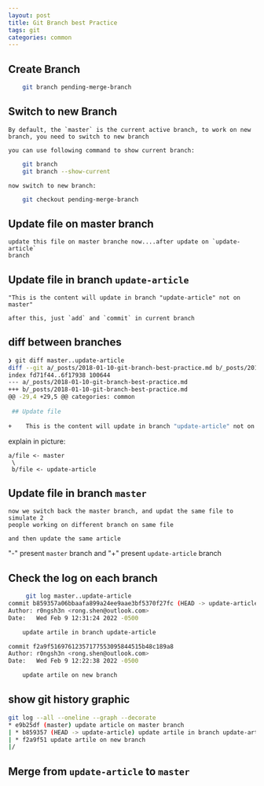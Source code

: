 ```yaml
---
layout: post
title: Git Branch best Practice
tags: git
categories: common
---
```


## Create Branch

~~~bash
    git branch pending-merge-branch
~~~

## Switch to new Branch

    By default, the `master` is the current active branch, to work on new branch, you need to switch to new branch

    you can use following command to show current branch:
~~~bash
    git branch
    git branch --show-current
~~~

    now switch to new branch:

~~~bash
    git checkout pending-merge-branch 
~~~

## Update file on master branch

    update this file on master branche now....after update on `update-article`
    branch
## Update file in branch `update-article`

    "This is the content will update in branch "update-article" not on master"

    after this, just `add` and `commit` in current branch


## diff between branches

~~~bash
❯ git diff master..update-article
diff --git a/_posts/2018-01-10-git-branch-best-practice.md b/_posts/2018-01-10-git-branch-best-practice.md
index fd71f44..6f17938 100644
--- a/_posts/2018-01-10-git-branch-best-practice.md
+++ b/_posts/2018-01-10-git-branch-best-practice.md
@@ -29,4 +29,5 @@ categories: common
 
 ## Update file
 
+    This is the content will update in branch "update-article" not on master
~~~

explain in picture:

    a/file <- master
     \ 
     b/file <- update-article


## Update file in branch `master`

    now we switch back the master branch, and updat the same file to simulate 2
    people working on different branch on same file

    and then update the same article


 "-" present `master` branch and "+" present `update-article` branch


## Check the log on each branch

~~~bash
     git log master..update-article
commit b859357a06bbaafa899a24ee9aae3bf5370f27fc (HEAD -> update-article)
Author: r0ngsh3n <rong.shen@outlook.com>
Date:   Wed Feb 9 12:31:24 2022 -0500

    update artile in branch update-article

commit f2a9f51697612357177553095844515b48c189a8
Author: r0ngsh3n <rong.shen@outlook.com>
Date:   Wed Feb 9 12:22:38 2022 -0500

    update artile on new branch

~~~

## show git history graphic
~~~bash
git log --all --oneline --graph --decorate
* e9b25df (master) update article on master branch
| * b859357 (HEAD -> update-article) update artile in branch update-article
| * f2a9f51 update artile on new branch
|/  

~~~


## Merge from `update-article` to `master` 
